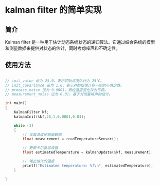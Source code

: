 # kalman filter 的简单实现

## 简介

Kalman filter 是一种用于估计动态系统状态的递归算法。它通过结合系统的模型和测量数据来提供对状态的估计，同时考虑噪声和不确定性。

## 使用方法

```C

// init_value 设为 25.0，表示初始温度估计为 25℃。
// init_covariance 设为 1.0，表示对初始估计有一定的不确定性。
// process_noise 设为 0.0001，假设温度变化较为平稳。
// measurement_noise 设为 0.01，基于对测量噪声的估计。

int main()
{
    KalmanFilter kf;
    kalmanInit(&kf,25,1,0.0001,0.01);

    while (1)
    {
        // 读取温度传感器数据
        float measurement = readTemperatureSensor();

        // 更新卡尔曼滤波器
        float estimatedTemperature = kalmanUpdate(&kf, measurement);

        // 输出估计的温度
        printf("Estimated temperature: %f\n", estimatedTemperature);
    }

}

```

